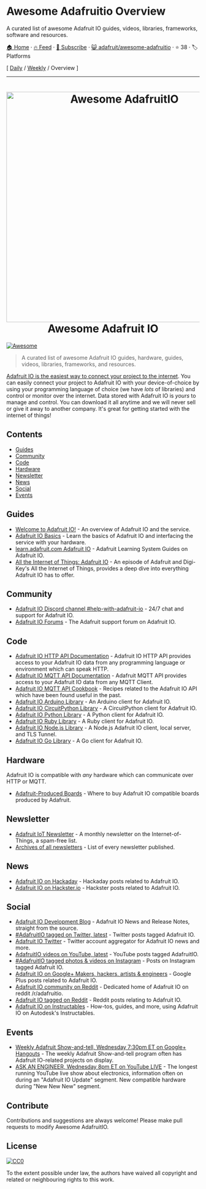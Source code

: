 # Awesome Adafruitio Overview

A curated list of awesome Adafruit IO guides, videos, libraries, frameworks, software and resources. 

[🏠 Home](/README.md) · [🔥 Feed](https://test.trackawesomelist.com/adafruit/awesome-adafruitio/feed.xml) · [📮 Subscribe](https://trackawesomelist.us17.list-manage.com/subscribe?u=d2f0117aa829c83a63ec63c2f&id=36a103854c) · [😺 adafruit/awesome-adafruitio](https://github.com/adafruit/awesome-adafruitio/blob/master/README.md) · ⭐ 38 · 🏷️ Platforms

[ [Daily](/content/adafruit/awesome-adafruitio/README.md) / [Weekly](/content/adafruit/awesome-adafruitio/week/README.md) / Overview ]

---

<h1 align="center">
  <a href="https://io.adafruit.com">
  <img width="600" src="https://github.com/adafruit/awesome-adafruitio/raw/master/awesome_io.png" alt="Awesome AdafruitIO"></a><br>Awesome Adafruit IO
</h1>

[![Awesome](https://awesome.re/badge.svg)](https://awesome.re)

> A curated list of awesome Adafruit IO guides, hardware, guides, videos, libraries, frameworks, and resources.

[Adafruit IO is the easiest way to connect your project to the internet](https://io.adafruit.com). You can easily connect your project to Adafruit IO with your device-of-choice by using your programming language of choice (we have *lots* of libraries) and control or monitor over the internet. Data stored with Adafruit IO is *yours* to manage and control. You can download it all anytime and we will never sell or give it away to another company. It's great for getting started with the internet of things!

## Contents

*   [Guides](#guides)
*   [Community](#community)
*   [Code](#code)
*   [Hardware](#hardware)
*   [Newsletter](#newsletter)
*   [News](#news)
*   [Social](#social)
*   [Events](#events)

## Guides

*   [Welcome to Adafruit IO!](https://learn.adafruit.com/welcome-to-adafruit-io) - An overview of Adafruit IO and the service.
*   [Adafruit IO Basics](https://learn.adafruit.com/series/adafruit-io-basics) - Learn the basics of Adafruit IO and interfacing the service with your hardware.
*   [learn.adafruit.com Adafruit IO](https://learn.adafruit.com/category/adafruit-io) - Adafruit Learning System Guides on Adafruit IO.
*   [All the Internet of Things: Adafruit IO](https://learn.adafruit.com/all-the-internet-of-things-episode-four-adafruit-io) - An episode of Adafruit and Digi-Key's All the Internet of Things, provides a deep dive into everything Adafruit IO has to offer.

## Community

*   [Adafruit IO Discord channel #help-with-adafruit-io](https://discord.gg/EAeBY6x) - 24/7 chat and support for Adafruit IO.
*   [Adafruit IO Forums](https://forums.adafruit.com/viewforum.php?f=56) - The Adafruit support forum on Adafruit IO.

## Code

*   [Adafruit IO HTTP API Documentation](https://io.adafruit.com/api/docs/#adafruit-io-http-api) - Adafruit IO HTTP API provides access to your Adafruit IO data from any programming language or environment which can speak HTTP.
*   [Adafruit IO MQTT API Documentation](https://io.adafruit.com/api/docs/mqtt.html#adafruit-io-mqtt-api) - Adafruit MQTT API provides access to your Adafruit IO data from any MQTT Client.
*   [Adafruit IO MQTT API Cookbook](https://io.adafruit.com/api/docs/cookbook.html#adafruit-io-api-cookbook) - Recipes related to the Adafruit IO API which have been found useful in the past.
*   [Adafruit IO Arduino Library](https://github.com/adafruit/Adafruit_IO_Arduino) - An Arduino client for Adafruit IO.
*   [Adafruit IO CircuitPython Library](https://github.com/adafruit/Adafruit_CircuitPython_AdafruitIO) - A CircuitPython client for Adafruit IO.
*   [Adafruit IO Python Library](https://github.com/adafruit/Adafruit_IO_Python) - A Python client for Adafruit IO.
*   [Adafruit IO Ruby Library](https://github.com/adafruit/io-client-ruby) - A Ruby client for Adafruit IO.
*   [Adafruit IO Node.js Library](https://github.com/adafruit/adafruit-io-node) - A Node.js Adafruit IO client, local server, and TLS Tunnel.
*   [Adafruit IO Go Library](https://github.com/adafruit/io-client-go) - A Go client for Adafruit IO.

## Hardware

Adafruit IO is compatible with *any* hardware which can communicate over HTTP or MQTT.

*   [Adafruit-Produced Boards](https://www.adafruit.com/iot) - Where to buy Adafruit IO compatible boards produced by Adafruit.

## Newsletter

*   [Adafruit IoT Newsletter](https://www.adafruitdaily.com/) - A monthly newsletter on the Internet-of-Things, a spam-free list.
*   [Archives of all newsletters](https://blog.adafruit.com/tag/iot-monthly) - List of every newsletter published.

## News

*   [Adafruit IO on Hackaday](https://hackaday.com/tag/adafruit-io/) - Hackaday posts related to Adafruit IO.
*   [Adafruit IO on Hackster.io](https://blog.hackster.io/search?q=adafruit_io) - Hackster posts related to Adafruit IO.

## Social

*   [Adafruit IO Development Blog](https://io.adafruit.com/blog/) - Adafruit IO News and Release Notes, straight from the source.
*   [#AdafruitIO tagged on Twitter, latest](https://twitter.com/search?f=tweets\&vertical=default\&q=%23AdafruitIO\&src=tyah) - Twitter posts tagged Adafruit IO.
*   [Adafruit IO Twitter](https://twitter.com/adafruitio) - Twitter account aggregator for Adafruit IO news and more.
*   [AdafruitIO videos on YouTube, latest](https://www.youtube.com/results?sp=CAI%253D\&search_query=adafruitio) - YouTube posts tagged AdafruitIO.
*   [#AdafruitIO tagged photos & videos on Instagram](https://www.instagram.com/explore/tags/adafruitio/) - Posts on Instagram tagged Adafruit IO.
*   [Adafruit IO on Google+ Makers, hackers, artists & engineers](https://plus.google.com/u/0/communities/112845006884148391862/stream/470b18f9-8f51-45c6-8057-91ad72c35279) - Google Plus posts related to Adafruit IO.
*   [Adafruit IO community on Reddit](https://www.reddit.com/r/adafruitio) - Dedicated home of Adafruit IO on reddit /r/adafruitio.
*   [Adafruit IO tagged on Reddit](https://www.reddit.com/search?q=adafruit%20io\&t=year) - Reddit posts relating to Adafruit IO.
*   [Adafruit IO on Instructables](https://www.instructables.com/howto/circuitpython) - How-tos, guides, and more, using Adafruit IO on Autodesk's Instructables.

## Events

*   [Weekly Adafruit Show-and-tell, Wednesday 7:30pm ET on Google+ Hangouts](https://plus.google.com/+adafruit) - The weekly Adafruit Show-and-tell program often has Adafruit IO-related projects on display.
*   [ASK AN ENGINEER, Wednesday 8pm ET on YouTube LIVE](https://www.youtube.com/adafruit/live) - The longest running YouTube live show about electronics, information often on during an "Adafruit IO Update" segment. New compatible hardware during "New New New" segment.

## Contribute

Contributions and suggestions are always welcome! Please make pull requests to modify Awesome AdafruitIO.

## License

[![CC0](https://mirrors.creativecommons.org/presskit/buttons/88x31/svg/cc-zero.svg)](https://creativecommons.org/publicdomain/zero/1.0/)

To the extent possible under law, the authors have waived all copyright and related or neighbouring rights to this work.

